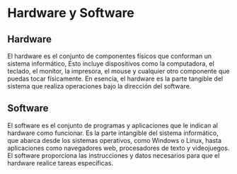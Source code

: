 # Hardware y Software
## Hardware
El hardware es el conjunto de componentes físicos que conforman un sistema informático, Esto incluye dispositivos como la computadora, el teclado, el monitor, la impresora, el mouse y cualquier otro componente que puedas tocar físicamente. En esencia, el hardware es la parte tangible del sistema que realiza operaciones bajo la dirección del software.
## Software
El software es el conjunto de programas y aplicaciones que le indican al hardware como funcionar. Es la parte intangible del sistema informático, que abarca desde los sistemas operativos, como Windows o Linux, hasta aplicaciones como navegadores web, procesadores de texto y videojuegos. El software proporciona las instrucciones y datos necesarios para que el hardware realice tareas específicas.
